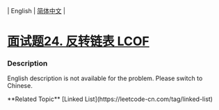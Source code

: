 | English | [简体中文](README.md) |

# [面试题24. 反转链表 LCOF](https://leetcode-cn.com/problems/fan-zhuan-lian-biao-lcof)
 ### Description
<p>English description is not available for the problem. Please switch to Chinese.</p>
**Related Topic**  [Linked List](https://leetcode-cn.com/tag/linked-list) 
